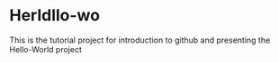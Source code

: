 # Herldllo-wo
This is the tutorial project for introduction to github and presenting the Hello-World project
